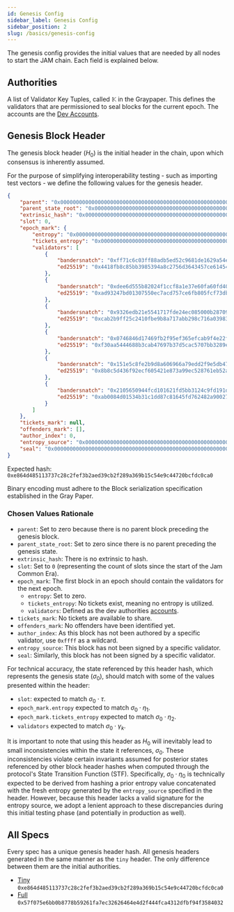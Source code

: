 ```yaml
---
id: Genesis Config
sidebar_label: Genesis Config
sidebar_position: 2
slug: /basics/genesis-config
---
```


The genesis config provides the initial values that are needed by all nodes to start the JAM chain. Each field is explained below.

## Authorities

A list of Validator Key Tuples, called $\mathbb{K}$ in the Graypaper. This defines the validators that are permissioned to seal blocks for the current epoch. The accounts are the [Dev Accounts](./dev-accounts.md).

## Genesis Block Header

The genesis block header ($H_0$) is the initial header in the chain, upon which
consensus is inherently assumed.

For the purpose of simplifying interoperability testing - such as importing test
vectors - we define the following values for the genesis header.

```json
{
    "parent": "0x0000000000000000000000000000000000000000000000000000000000000000",
    "parent_state_root": "0x0000000000000000000000000000000000000000000000000000000000000000",
    "extrinsic_hash": "0x0000000000000000000000000000000000000000000000000000000000000000",
    "slot": 0,
    "epoch_mark": {
        "entropy": "0x0000000000000000000000000000000000000000000000000000000000000000",
        "tickets_entropy": "0x0000000000000000000000000000000000000000000000000000000000000000",
        "validators": [
            {
                "bandersnatch": "0xff71c6c03ff88adb5ed52c9681de1629a54e702fc14729f6b50d2f0a76f185b3",
                "ed25519": "0x4418fb8c85bb3985394a8c2756d3643457ce614546202a2f50b093d762499ace"
            },
            {
                "bandersnatch": "0xdee6d555b82024f1ccf8a1e37e60fa60fd40b1958c4bb3006af78647950e1b91",
                "ed25519": "0xad93247bd01307550ec7acd757ce6fb805fcf73db364063265b30a949e90d933"
            },
            {
                "bandersnatch": "0x9326edb21e5541717fde24ec085000b28709847b8aab1ac51f84e94b37ca1b66",
                "ed25519": "0xcab2b9ff25c2410fbe9b8a717abb298c716a03983c98ceb4def2087500b8e341"
            },
            {
                "bandersnatch": "0x0746846d17469fb2f95ef365efcab9f4e22fa1feb53111c995376be8019981cc",
                "ed25519": "0xf30aa5444688b3cab47697b37d5cac5707bb3289e986b19b17db437206931a8d"
            },
            {
                "bandersnatch": "0x151e5c8fe2b9d8a606966a79edd2f9e5db47e83947ce368ccba53bf6ba20a40b",
                "ed25519": "0x8b8c5d436f92ecf605421e873a99ec528761eb52a88a2f9a057b3b3003e6f32a"
            },
            {
                "bandersnatch": "0x2105650944fcd101621fd5bb3124c9fd191d114b7ad936c1d79d734f9f21392e",
                "ed25519": "0xab0084d01534b31c1dd87c81645fd762482a90027754041ca1b56133d0466c06"
            }
        ]
    },
    "tickets_mark": null,
    "offenders_mark": [],
    "author_index": 0,
    "entropy_source": "0x000000000000000000000000000000000000000000000000000000000000000000000000000000000000000000000000000000000000000000000000000000000000000000000000000000000000000000000000000000000000000000000000",
    "seal": "0x000000000000000000000000000000000000000000000000000000000000000000000000000000000000000000000000000000000000000000000000000000000000000000000000000000000000000000000000000000000000000000000000"
}
```

Expected hash: `0xe864d485113737c28c2fef3b2aed39cb2f289a369b15c54e9c44720bcfdc0ca0`

Binary encoding must adhere to the Block serialization specification established in the Gray Paper.

### Chosen Values Rationale

- `parent`: Set to zero because there is no parent block preceding the genesis block.  
- `parent_state_root`: Set to zero since there is no parent preceding the genesis state.  
- `extrinsic_hash`: There is no extrinsic to hash.
- `slot`: Set to `0` (representing the count of slots since the start of the Jam Common Era).  
- `epoch_mark`: The first block in an epoch should contain the validators for the next epoch.
  - `entropy`: Set to zero.  
  - `tickets_entropy`: No tickets exist, meaning no entropy is utilized.  
  - `validators`: Defined as the dev authorities [accounts](./dev-accounts.md).
- `tickets_mark`: No tickets are available to share.  
- `offenders_mark`: No offenders have been identified yet.  
- `author_index`: As this block has not been authored by a specific validator, use `0xffff` as a wildcard.  
- `entropy_source`: This block has not been signed by a specific validator.  
- `seal`: Similarly, this block has not been signed by a specific validator.  

For technical accuracy, the state referenced by this header hash, which
represents the genesis state ($σ_0$), should match with some of the values
presented within the header:
- `slot`: expected to match $\sigma_0 \cdot \tau$.
- `epoch_mark.entropy` expected to match $\sigma_0 \cdot \eta_1$.
- `epoch_mark.tickets_entropy` expected to match $\sigma_0 \cdot \eta_2$.
- `validators` expected to match $\sigma_0 \cdot \gamma_k$.

It is important to note that using this header as $H_0$ will inevitably
lead to small inconsistencies within the state it references, $\sigma_0$. These
inconsistencies violate certain invariants assumed for posterior states
referenced by other block header hashes when computed through the protocol's
State Transition Function (STF). Specifically, $\sigma_0 \cdot \eta_0$ is technically
expected to be derived from hashing a prior entropy value concatenated with
the fresh entropy generated by the `entropy_source` specified in the header.
However, because this header lacks a valid signature for the entropy source,
we adopt a lenient approach to these discrepancies during this initial testing
phase (and potentially in production as well).

## All Specs

Every spec has a unique genesis header hash. All genesis headers  generated in the same manner as
the `tiny` header. The only difference between them are the initial authorities.

- [Tiny](./chain-spec/tiny.md) `0xe864d485113737c28c2fef3b2aed39cb2f289a369b15c54e9c44720bcfdc0ca0`
- [Full](./chain-spec/toaster.md) `0x57f075e6bb0b8778b59261fa7ec32626464e4d2f444fca4312dfbf94f3584032`
